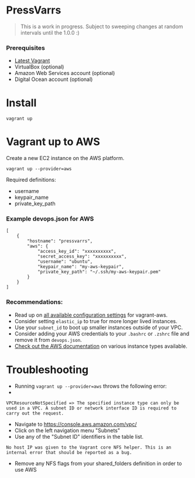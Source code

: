 # PressVarrs

> This is a work in progress. Subject to sweeping changes at random intervals until the 1.0.0 :)

### Prerequisites
- [Latest Vagrant](http://vagrantup.com)
- VirtualBox (optional)
- Amazon Web Services account (optional)
- Digital Ocean account (optional)

# Install
```
vagrant up
````

# Vagrant up to AWS
Create a new EC2 instance on the AWS platform.

```
vagrant up --provider=aws
```

Required definitions:

- username
- keypair_name
- private_key_path


### Example devops.json for AWS

```
[
    {
        "hostname": "pressvarrs",
        "aws": {
            "access_key_id": "xxxxxxxxxx",
            "secret_access_key": "xxxxxxxxxx",
            "username": "ubuntu",
            "keypair_name": "my-aws-keypair",
            "private_key_path": "~/.ssh/my-aws-keypair.pem"
        }
    }
]
```

### Recommendations:

- Read up on [all available configuration settings](https://github.com/mitchellh/vagrant-aws) for vagrant-aws.
- Consider setting `elastic_ip` to true for more longer lived instances.
- Use your `subnet_id` to boot up smaller instances outside of your VPC.
- Consider adding your AWS credentials to your `.bashrc` or `.zshrc` file and remove it from `devops.json`.
- [Check out the AWS documentation](http://aws.amazon.com/ec2/instance-types/) on various instance types available.


# Troubleshooting

- Running `vagrant up --provider=aws` throws the following error:
- 
```
VPCResourceNotSpecified => The specified instance type can only be used in a VPC. A subnet ID or network interface ID is required to carry out the request.
```
   - Navigate to https://console.aws.amazon.com/vpc/
   - Click on the left navigation menu "Subnets"
   - Use any of the "Subnet ID" identifiers in the table list.

```
No host IP was given to the Vagrant core NFS helper. This is an internal error that should be reported as a bug.
```
   - Remove any NFS flags from your shared_folders definition in order to use AWS

